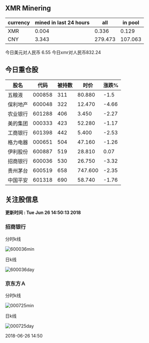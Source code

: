 ## XMR Minering

|currency|mined in last 24 hours|all|in pool|
|---|---|---|---|
|XMR|0.004|0.336|0.129|
|CNY|3.343|279.473|107.063|

今日美元对人民币 6.55	今日xmr对人民币832.24


## 今日重仓股 

|股名|代码|被持数|时价|涨跌%|
|---|---|---|---|---|
|五粮液|000858|311|80.880|-1.5|
|保利地产|600048|322|12.470|-4.66|
|农业银行|601288|406|3.450|-2.27|
|美的集团|000333|423|52.280|-1.17|
|工商银行|601398|442|5.400|-2.53|
|格力电器|000651|504|47.160|-1.26|
|伊利股份|600887|519|28.810|0.07|
|招商银行|600036|530|26.750|-3.32|
|贵州茅台|600519|658|747.600|-2.35|
|中国平安|601318|690|58.740|-1.76|

## 关注股信息
**更新时间 : Tue Jun 26 14:50:13 2018**
### 招商银行 
分时k线

![600036min](http://image.sinajs.cn/newchart/min/n/sh600036.gif)

日k线

![600036day](http://image.sinajs.cn/newchart/daily/n/sh600036.gif)

### 京东方Ａ 
分时k线

![000725min](http://image.sinajs.cn/newchart/min/n/sz000725.gif)

日k线

![000725day](http://image.sinajs.cn/newchart/daily/n/sz000725.gif)

2018-06-26 14:50